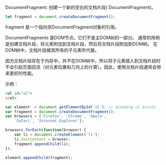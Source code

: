 DocumentFragment: 创建一个新的空白的文档片段( DocumentFragment)。
```js
let fragment = document.createDocumentFragment();
```
fragment 是一个指向空DocumentFragment对象的引用。

DocumentFragments 是DOM节点。它们不是主DOM树的一部分。
通常的用例是创建文档片段，将元素附加到文档片段，然后将文档片段附加到DOM树。
在DOM树中，文档片段被其所有的子元素所代替。

因为文档片段存在于内存中，并不在DOM树中，所以将子元素插入到文档片段时不会引起页面回流（对元素位置和几何上的计算）。因此，使用文档片段通常会带来更好的性能。

示例：
```html
<ul id="ul">
</ul>
```

```js
var element  = document.getElementById('ul'); // assuming ul exists
var fragment = document.createDocumentFragment();
var browsers = ['Firefox', 'Chrome', 'Opera', 
    'Safari', 'Internet Explorer'];

browsers.forEach(function(browser) {
    var li = document.createElement('li');
    li.textContent = browser;
    fragment.appendChild(li);
});

element.appendChild(fragment);
```